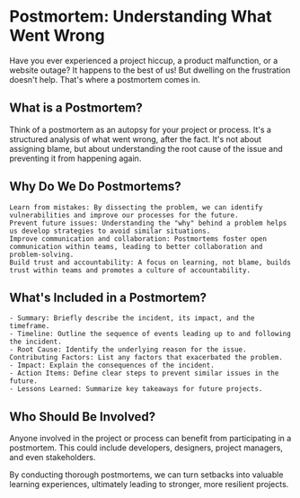 # Postmortem: Understanding What Went Wrong

Have you ever experienced a project hiccup, a product malfunction, or a website outage? It happens to the best of us! But dwelling on the frustration doesn't help. That's where a postmortem comes in.

## What is a Postmortem?

Think of a postmortem as an autopsy for your project or process. It's a structured analysis of what went wrong, after the fact. It's not about assigning blame, but about understanding the root cause of the issue and preventing it from happening again.

## Why Do We Do Postmortems?

    Learn from mistakes: By dissecting the problem, we can identify vulnerabilities and improve our processes for the future.
    Prevent future issues: Understanding the "why" behind a problem helps us develop strategies to avoid similar situations.
    Improve communication and collaboration: Postmortems foster open communication within teams, leading to better collaboration and problem-solving.
    Build trust and accountability: A focus on learning, not blame, builds trust within teams and promotes a culture of accountability.

## What's Included in a Postmortem?

    - Summary: Briefly describe the incident, its impact, and the timeframe.
    - Timeline: Outline the sequence of events leading up to and following the incident.
    - Root Cause: Identify the underlying reason for the issue.
    Contributing Factors: List any factors that exacerbated the problem.
    - Impact: Explain the consequences of the incident.
    - Action Items: Define clear steps to prevent similar issues in the future.
    - Lessons Learned: Summarize key takeaways for future projects.

## Who Should Be Involved?

Anyone involved in the project or process can benefit from participating in a postmortem. This could include developers, designers, project managers, and even stakeholders.

By conducting thorough postmortems, we can turn setbacks into valuable learning experiences, ultimately leading to stronger, more resilient projects.
